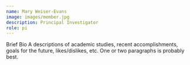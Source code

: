 ```yaml
---
name: Mary Weiser-Evans
image: images/member.jpg
description: Principal Investigator
role: pi
---
```

Brief Bio
A descriptions of academic studies, recent accomplishments, goals for the future, likes/dislikes, etc.
One or two paragraphs is probably best.
